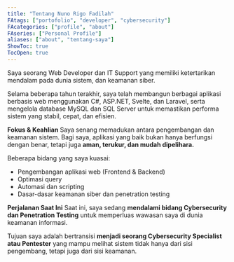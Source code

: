 ```yaml
---
title: "Tentang Nuno Rigo Fadilah"
FAtags: ["portofolio", "developer", "cybersecurity"]
FAcategories: ["profile", "about"]
FAseries: ["Personal Profile"]
aliases: ["about", "tentang-saya"]
ShowToc: true
TocOpen: true
---
```


Saya seorang Web Developer dan IT Support yang memiliki ketertarikan mendalam pada dunia sistem, dan keamanan siber.

Selama beberapa tahun terakhir, saya telah membangun berbagai aplikasi berbasis web menggunakan C#, ASP.NET, Svelte, dan Laravel, serta mengelola database MySQL dan SQL Server untuk memastikan performa sistem yang stabil, cepat, dan efisien.

**Fokus & Keahlian**
Saya senang memadukan antara pengembangan dan keamanan sistem. Bagi saya, aplikasi yang baik bukan hanya berfungsi dengan benar, tetapi juga **aman, terukur, dan mudah dipelihara.**

Beberapa bidang yang saya kuasai:
- Pengembangan aplikasi web (Frontend & Backend)
- Optimasi query
- Automasi dan scripting
- Dasar-dasar keamanan siber dan penetration testing

**Perjalanan Saat Ini**
Saat ini, saya sedang **mendalami bidang Cybersecurity dan Penetration Testing** untuk memperluas wawasan saya di dunia keamanan informasi.

Tujuan saya adalah bertransisi **menjadi seorang Cybersecurity Specialist atau Pentester** yang mampu melihat sistem tidak hanya dari sisi pengembang, tetapi juga dari sisi keamanan.
